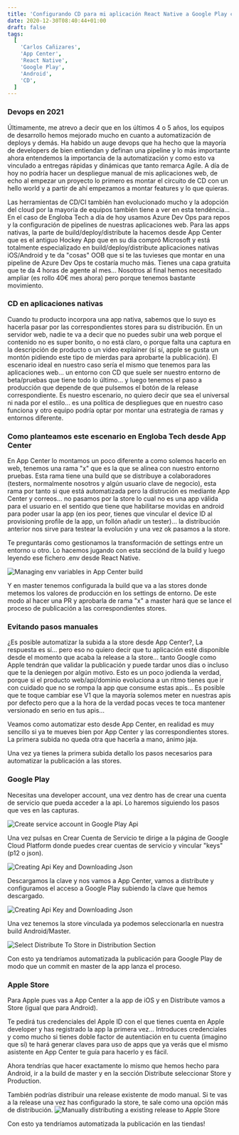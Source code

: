 ```yaml
---
title: 'Configurando CD para mi aplicación React Native a Google Play con App Center'
date: 2020-12-30T08:40:44+01:00
draft: false
tags:
  [
    'Carlos Cañizares',
    'App Center',
    'React Native',
    'Google Play',
    'Android',
    'CD',
  ]
---
```


### Devops en 2021

Últimamente, me atrevo a decir que en los últimos 4 o 5 años, los equipos de desarrollo hemos mejorado mucho en cuanto a automatización de deploys y demás. Ha habido un auge devops que ha hecho que la mayoría de developers de bien entiendan y definan una pipeline y lo más importante ahora entendemos la importancia de la automatización y como esto va vinculado a entregas rápidas y dinámicas que tanto remarca Agile. A día de hoy no podría hacer un despliegue manual de mis aplicaciones web, de echo al empezar un proyecto lo primero es montar el circuito de CD con un hello world y a partir de ahí empezamos a montar features y lo que quieras.

Las herramientas de CD/CI también han evolucionado mucho y la adopción del cloud por la mayoría de equipos también tiene a ver en esta tendéncia... En el caso de Engloba Tech a día de hoy usamos Azure Dev Ops para repos y la configuración de pipelines de nuestras aplicaciones web. Para las apps nativas, la parte de build/deploy/distribute la hacemos desde App Center que es el antiguo Hockey App que en su día compró Microsoft y está totalmente especializado en build/deploy/distribute aplicaciones nativas iOS/Android y te da "cosas" OOB que si te las tuvieses que montar en una pipeline de Azure Dev Ops te costaría mucho más. Tienes una capa gratuita que te da 4 horas de agente al mes... Nosotros al final hemos necesitado ampliar (es rollo 40€ mes ahora) pero porque tenemos bastante movimiento.

### CD en aplicaciones nativas

Cuando tu producto incorpora una app nativa, sabemos que lo suyo es hacerla pasar por las correspondientes stores para su distribución. En un servidor web, nadie te va a decir que no puedes subir una web porque el contenido no es super bonito, o no está claro, o porque falta una captura en la descripción de producto o un video explainer (sí sí, apple se gusta un montón pidiendo este tipo de mierdas para aprobarte la publicación). El escenario ideal en nuestro caso sería el mismo que tenemos para las aplicaciones web... un entorno con CD que suele ser nuestro entorno de beta/pruebas que tiene todo lo último... y luego tenemos el paso a producción que depende de que pulsemos el botón de la release correspondiente. Es nuestro escenario, no quiero decir que sea el universal ni nada por el estilo... es una política de despliegues que en nuestro caso funciona y otro equipo podría optar por montar una estrategia de ramas y entornos diferente.

### Como planteamos este escenario en Engloba Tech desde App Center

En App Center lo montamos un poco diferente a como solemos hacerlo en web, tenemos una rama "x" que es la que se alinea con nuestro entorno pruebas. Esta rama tiene una build que se distribuye a colaboradores (testers, normalmente nosotros y algún usuario clave de negocio), esta rama por tanto si que está automatizada pero la distrución es mediante App Center y correos... no pasamos por la store lo cual no es una app válida para el usuario en el sentido que tiene que habilitarse movidas en android para poder usar la app (en ios peor, tienes que vincular el device ID al provisioning profile de la app, un follón añadir un tester)... la distribución anterior nos sirve para testear la evolución y una vez ok pasamos a la store.

Te preguntarás como gestionamos la transformación de settings entre un entorno u otro. Lo hacemos jugando con esta secciónd de la build y luego leyendo ese fichero .env desde React Native.

![Managing env variables in App Center build](../../images/AppCenter-Build-Env-Variables.PNG 'Managing env variables in App Center build')

Y en master tenemos configurada la build que va a las stores donde metemos los valores de producción en los settings de entorno. De este modo al hacer una PR y aprobarla de rama "x" a master hará que se lance el proceso de publicación a las correspondientes stores.

### Evitando pasos manuales

¿Es posible automatizar la subida a la store desde App Center?, La respuesta es sí... pero eso no quiero decir que tu aplicación esté disponible desde el momento que acaba la release a la store... tanto Google como Apple tendrán que validar la publicación y puede tardar unos días o incluso que te la deniegen por algún motivo. Esto es un poco jodienda la verdad, porque si el producto web/api/dominio evoluciona a un ritmo tienes que ir con cuidado que no se rompa la app que consume estas apis... Es posible que te toque cambiar ese V1 que la mayoría solemos meter en nuestras apis por defecto pero que a la hora de la verdad pocas veces te toca mantener versionado en serio en tus apis...

Veamos como automatizar esto desde App Center, en realidad es muy sencillo si ya te mueves bien por App Center y las correspondientes stores. La primera subida no queda otra que hacerla a mano, ánimo jaja.

Una vez ya tienes la primera subida detallo los pasos necesarios para automatizar la publicación a las stores.

### Google Play

Necesitas una developer account, una vez dentro has de crear una cuenta de servicio que pueda acceder a la api. Lo haremos siguiendo los pasos que ves en las capturas.

![Create service account in Google Play Api](../../images/GooglePlay-Api-Access.PNG 'Create service account in Google Play Api')

Una vez pulsas en Crear Cuenta de Servicio te dirige a la página de Google Cloud Platform donde puedes crear cuentas de servicio y vincular "keys" (p12 o json).

![Creating Api Key and Downloading Json](../../images/Create-Service-Account-Json-Key.PNG 'Creating Api Key and Downloading Json')

Descargamos la clave y nos vamos a App Center, vamos a distribute y configuramos el acceso a Google Play subiendo la clave que hemos descargado.

![Creating Api Key and Downloading Json](../../images/Create-Service-Account-Json-Key.PNG 'Creating Api Key and Downloading Json')

Una vez tenemos la store vinculada ya podemos seleccionarla en nuestra build Android/Master.

![Select Distribute To Store in Distribution Section](../../images/Distribute-Store-AppCenter.PNG 'Select Distribute To Store in Distribution Section')

Con esto ya tendríamos automatizada la publicación para Google Play de modo que un commit en master de la app lanza el proceso.

### Apple Store

Para Apple pues vas a App Center a la app de iOS y en Distribute vamos a Store (igual que para Android).

Te pedirá tus credenciales del Apple ID con el que tienes cuenta en Apple developer y has registrado la app la primera vez... Introduces credenciales y como mucho si tienes doble factor de autentiación en tu cuenta (imagino que sí) te hará generar claves para uso de apps que ya verás que el mismo asistente en App Center te guía para hacerlo y es fácil.

Ahora tendrías que hacer exactamente lo mismo que hemos hecho para Android, ir a la build de master y en la sección Distribute seleccionar Store y Production.

También podrías distribuir una release existente de modo manual. Si te vas a la release una vez has configurado la store, te sale como una opción más de distribución.
![Manually distributing a existing release to Apple Store](../../images/Distribute-Apple-Store-AppCenter.PNG 'Manually distributing a existing release to Apple Store')

Con esto ya tendríamos automatizada la publicación en las tiendas!
